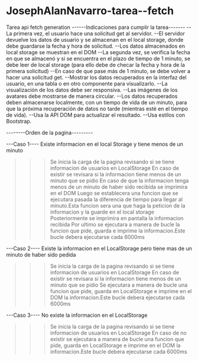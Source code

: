 # JosephAlanNavarro-tarea--fetch
Tarea api fetch generation
------Indicaciones para cumplir la tarea-------
--La primera vez, el usuario hace una solicitud get al servidor.
--El servidor devuelve los datos de usuario y se almacenan en el local storage, donde debe guardarse la fecha y hora de solicitud.
--Los datos almacenados en local storage se muestran en el DOM
--La segunda vez, se verifica la fecha en que se almacenó y si se encuentra en el plazo de tiempo de 1 minuto, se debe leer de local storage (para ello debe de checar la fecha y hora de la primera solicitud)
--En caso de que pase más de 1 minuto, se debe volver a hacer una solicitud get.
--Mostrar los datos recuperados en la interfaz del usuario, en una tabla o en otro componente para visualizarlo. 
--La visualización de los datos debe ser responsiva. 
--Las imágenes de los avatares debe mostrarse de manera circular. 
--Los datos recuperados deben almacenarse localmente, con un tiempo de vida de un minuto, para que la próxima recuperación de datos no tarde (mientras esté en el tiempo de vida).
--Usa la API DOM para actualizar el resultado. 
--Usa estilos con Bootstrap.

--------Orden de la pagina---------

---Caso 1---- Existe informacion en el local Storage y tiene menos de un minuto
>>>Se inicia la carga de la pagina revisando si se tiene informacion de usuarios en LocalStorage
>>>En caso de existir se revisara si la informacion tiene menos de un minuto que se pidio
>>>En caso de que la informacion tenga menos de un minuto de haber sido recibida se imprimira en el DOM
>>>Luego se establecera una funcion que se ejecutara pasada la diferencia de tiempo para llegar al minuto.Esta funcion sera una que haga la peticion de la informacion y la guarde en el local storage
>>>Posteriormente se imprimira en pantalla la informacion recibida
>>>Por ultimo se ejecutara a manera de bucle la funcion que pide, guarda e imprime la informacion.Este bucle debera ejecutarse cada 6000ms

---Caso 2---- Existe la informacion en el LocalStorage pero tiene mas de un minuto de haber sido pedida
>>>Se inicia la carga de la pagina revisando si se tiene informacion de usuarios en LocalStorage
>>>En caso de existir se revisara si la informacion tiene menos de un minuto que se pidio
>>>Se ejecutara a manera de bucle una funcion que pide, guarda en LocalStorage e imprime en el DOM la informacion.Este bucle debera ejecutarse cada 6000ms

---Caso 3---- No existe la informacion en el LocalStorage
>>>Se inicia la carga de la pagina revisando si se tiene informacion de usuarios en LocalStorage
>>>En caso de no existir se ejecutara a manera de bucle una funcion que pide, guarda en LocalStorage e imprime en el DOM la informacion.Este bucle debera ejecutarse cada 6000ms
